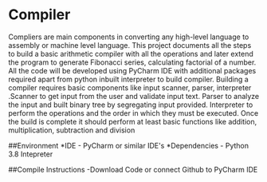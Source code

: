 # Compiler
Compliers are main components in converting any high-level language to assembly or machine level language. This project documents all the steps to build a basic arithmetic compiler with all the operations and later extend the program to generate Fibonacci series, calculating factorial of a number. All the code will be developed using PyCharm IDE with additional packages required apart from python inbuilt interpreter to build compiler. Building a compiler requires basic components like input scanner, parser, interpreter .Scanner to get input from the user and validate input text. Parser to analyze the input and built binary tree by segregating input provided. Interpreter to  perform the operations and the order in which they must be executed. Once the build is complete it should perform at least basic functions like addition, multiplication, subtraction and division

##Environment
*IDE - PyCharm or similar IDE's
*Dependencies - Python 3.8 Intepreter

##Compile Instructions
-Download Code or connect Github to PyCharm IDE 
